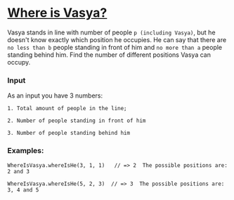 # [Where is Vasya?](https://www.codewars.com/kata/where-is-vasya "https://www.codewars.com/kata/554754ac9d8ac3be120000b2")

Vasya stands in line with number of people `p (including Vasya)`, but he doesn't know exactly which position he occupies. He can say that there are `no less than b` people standing in front of him and `no more than a` people standing behind him. Find the number of different positions Vasya can occupy.

### Input

As an input you have 3 numbers:

`1. Total amount of people in the line;`

`2. Number of people standing in front of him`

`3. Number of people standing behind him `

### Examples:
```
WhereIsVasya.whereIsHe(3, 1, 1)   // => 2  The possible positions are: 2 and 3

WhereIsVasya.whereIsHe(5, 2, 3)  // => 3  The possible positions are: 3, 4 and 5
```